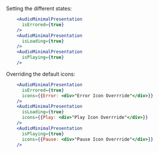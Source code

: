 Setting the different states:

```jsx padded
    <AudioMinimalPresentation
      isErrored={true}
    />
    <AudioMinimalPresentation
      isLoading={true}
    />
    <AudioMinimalPresentation
      isPlaying={true}
    />
```

Overriding the default icons:

```jsx padded
    <AudioMinimalPresentation
      isErrored={true}
      icons={{Error: <div>"Error Icon Overrride"</div>}}
    />
    <AudioMinimalPresentation
      isLoading={true}
      icons={{Play: <div>"Play Icon Overrride"</div>}}
    />
    <AudioMinimalPresentation
      isPlaying={true}
      icons={{Pause: <div>"Pause Icon Overrride"</div>}}
    />
```
